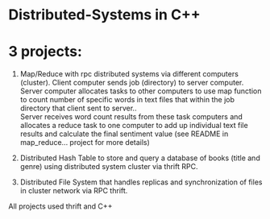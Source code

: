 # Distributed-Systems in C++

# 3 projects:
1.   Map/Reduce with rpc distributed systems via different computers (cluster).  Client computer sends job (directory) to server computer.
     Server computer allocates tasks to other computers to use map function to count number of specific words in text files that within 
     the job directory that client sent to server..  
     Server receives word count results from these task computers and allocates a reduce task to one computer to add up individual
     text file results and calculate the final sentiment value (see README in map_reduce... project for more details)
     
2.   Distributed Hash Table to store and query a database of books (title and genre) using distributed system cluster via thrift RPC.

3.   Distributed File System that handles replicas and synchronization of files in cluster network via RPC thrift.

All projects used thrift and C++


